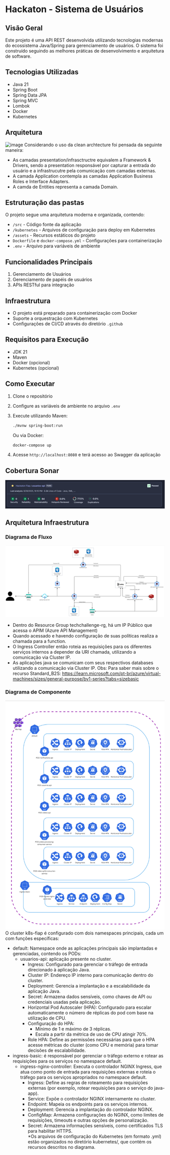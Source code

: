 # Hackaton - Sistema de Usuários

## Visão Geral
Este projeto é uma API REST desenvolvida utilizando tecnologias modernas do ecossistema Java/Spring para gerenciamento de usuários. O sistema foi construído seguindo as melhores práticas de desenvolvimento e arquitetura de software.

## Tecnologias Utilizadas
- Java 21
- Spring Boot
- Spring Data JPA
- Spring MVC
- Lombok
- Docker
- Kubernetes

## Arquitetura

![image](https://github.com/user-attachments/assets/c8996715-f174-4611-ab40-7c1d5ba35877)
Considerando o uso da clean archtecture foi pensada da seguinte maneira:
- As camadas presentation/infrasctructre equivalem a Framework & Drivers, sendo a presentation responsável por capturar a entrada do usuário e a infrastrucutre pela comunicação com camadas externas.
- A camada Application contempla as camadas Application Business Roles e Interface Adapters.
- A camda de Entities representa a camada Domain.

## Estruturação das pastas
O projeto segue uma arquitetura moderna e organizada, contendo:
- `/src` - Código fonte da aplicação
- `/kubernetes` - Arquivos de configuração para deploy em Kubernetes
- `/assets` - Recursos estáticos do projeto
- `Dockerfile` e `docker-compose.yml` - Configurações para containerização
- `.env` - Arquivo para variáveis de ambiente

## Funcionalidades Principais
1. Gerenciamento de Usuários
2. Gerenciamento de papéis de usuários
3. APIs RESTful para integração

## Infraestrutura
- O projeto está preparado para containerização com Docker
- Suporte a orquestração com Kubernetes
- Configurações de CI/CD através do diretório `.github`

## Requisitos para Execução
- JDK 21
- Maven
- Docker (opcional)
- Kubernetes (opcional)

## Como Executar
1. Clone o repositório
2. Configure as variáveis de ambiente no arquivo `.env`
3. Execute utilizando Maven:
   ```bash
   ./mvnw spring-boot:run
   ```

   Ou via Docker:
   ```bash
   docker-compose up
   ```
4. Acesse `http://localhost:8080` e terá acesso ao Swagger da aplicação

## Cobertura Sonar
![sonar.png](assets/images/sonar.png)

## Arquitetura Infraestrutura

### Diagrama de Fluxo
![infra.jpg](assets/images/infra.jpg)
- Dentro do Resource Group techchallenge-rg, há um IP Público que acessa o APIM (Azure API Management)
- Quando acessado e havendo configuração de suas políticas realiza a chamada para a function.
- O Ingress Controller então roteia as requisições para os diferentes serviços internos a depender da URI chamada, utilizando a comunicação via Cluster IP.
- As aplicações java se comunicam com seus respectivos databases utilizando a comunicação via Cluster IP.
Obs: Para saber mais sobre o recurso Standard_B2S: https://learn.microsoft.com/pt-br/azure/virtual-machines/sizes/general-purpose/bv1-series?tabs=sizebasic

### Diagrama de Componente
![pods.jpg](assets/images/pods.jpg)
O cluster k8s-fiap é configurado com dois namespaces principais, cada um com funções específicas:
- default: Namespace onde as aplicações principais são implantadas e gerenciadas, contendo os PODs:
  - usuarios-api: aplicação presente no cluster.
    - Ingress: Configurado para gerenciar o tráfego de entrada direcionado à aplicação Java.
    - Cluster IP: Endereço IP interno para comunicação dentro do cluster.
    - Deployment: Gerencia a implantação e a escalabilidade da aplicação Java.
    - Secret: Armazena dados sensíveis, como chaves de API ou credenciais usadas pela aplicação.
    - Horizontal Pod Autoscaler (HPA): Configurado para escalar automaticamente o número de réplicas do pod com base na utilização de CPU.
    - Configuração do HPA:
      - Mínimo de 1 e máximo de 3 réplicas.
      - Escala a partir da métrica de uso de CPU atingir 70%.
    - Role HPA: Define as permissões necessárias para que o HPA acesse métricas do cluster (como CPU e memória) para tomar decisões de escalabilidade.
- ingress-basic: é responsável por gerenciar o tráfego externo e rotear as requisições para os serviços no namespace default.
  - ingress-nginx-controller: Executa o controlador NGINX Ingress, que atua como ponto de entrada para requisições externas e roteia o tráfego para os serviços apropriados no namespace default.
    - Ingress: Define as regras de roteamento para requisições externas (por exemplo, rotear requisições para o serviço do java-app).
    - Service: Expõe o controlador NGINX internamente no cluster.
    - Endpoint: Mapeia os endpoints para os serviços internos.
    - Deployment: Gerencia a implantação do controlador NGINX.
    - ConfigMap: Armazena configurações do NGINX, como limites de requisições, timeouts e outras opções de personalização.
    - Secret: Armazena informações sensíveis, como certificados TLS para habilitar HTTPS.    
*Os arquivos de configuração do Kubernetes (em formato .yml) estão organizados no diretório kubernetes/, que contém os recursos descritos no diagrama.
